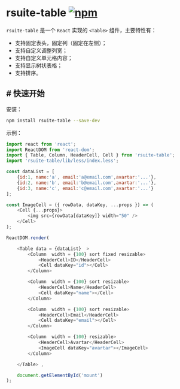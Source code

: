 # rsuite-table  [![npm][npm-badge]][npm]


`rsuite-table` 是一个 `React` 实现的 `<Table>` 组件，主要特性有：

- 支持固定表头，固定列（固定在左侧）；
- 支持自定义调整列宽；
- 支持自定义单元格内容；
- 支持显示树状表格；
- 支持排序。

## # 快速开始

安装：

```sh
npm install rsuite-table --save-dev
```

示例：

```js
import react from 'react';
import ReactDOM from 'react-dom';
import { Table, Column, HeaderCell, Cell } from 'rsuite-table';
import 'rsuite-table/lib/less/index.less';

const dataList = [
    {id:1, name:'a', email:'a@email.com',avartar:'...'},
    {id:2, name:'b', email:'b@email.com',avartar:'...'},
    {id:3, name:'c', email:'c@email.com',avartar:'...'}
];

const ImageCell = ({ rowData, dataKey, ...props }) => (
    <Cell {...props}>
        <img src={rowData[dataKey]} width="50" />
    </Cell>
);

ReactDOM.render(

    <Table data = {dataList}  >
        <Column  width = {100} sort fixed resizable>
            <HeaderCell>ID</HeaderCell>
            <Cell dataKey="id"></Cell>
        </Column>

        <Column  width = {100} sort resizable>
            <HeaderCell>Name</HeaderCell>
            <Cell dataKey="name"></Cell>
        </Column>

        <Column  width = {100} sort resizable>
            <HeaderCell>Email</HeaderCell>
            <Cell dataKey="email"></Cell>
        </Column>

        <Column  width = {100} resizable>
            <HeaderCell>Avartar</HeaderCell>
            <ImageCell dataKey="avartar"></ImageCell>
        </Column>

    </Table> ,

    document.getElementById('mount')
);
```


[build-badge]: https://travis-ci.org/rsuite/rsuite-table.svg?branch=master
[build]: https://travis-ci.org/rsuite/rsuite-table


[npm-badge]: https://badge.fury.io/js/rsuite-table.svg
[npm]: http://badge.fury.io/js/rsuite-table
